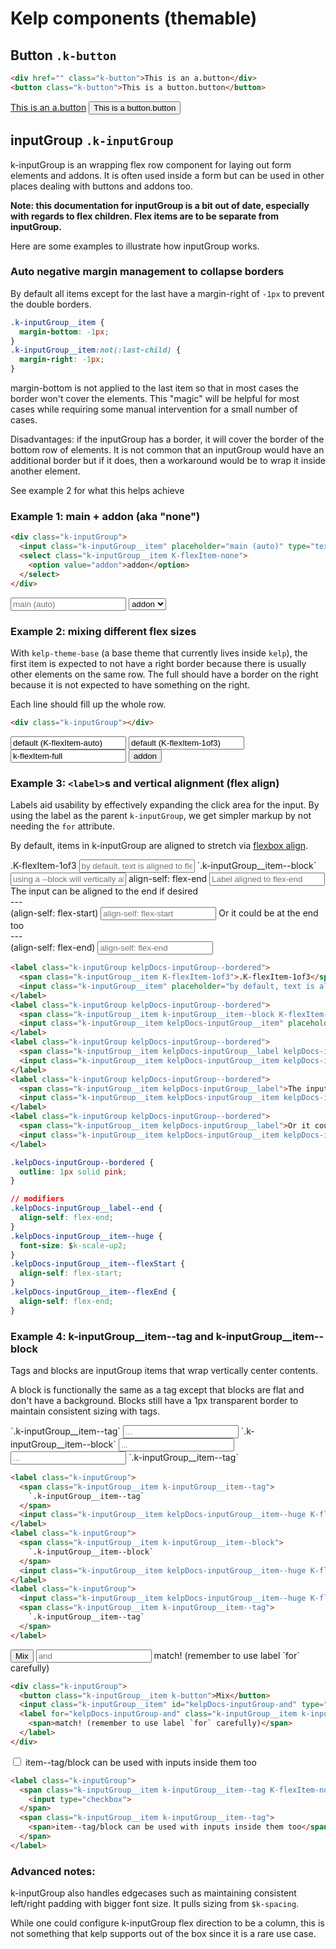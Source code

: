 # Kelp components (themable)

## Button `.k-button`
```html
<div href="" class="k-button">This is an a.button</div>
<button class="k-button">This is a button.button</button>
```
<a href="" class="k-button">This is an a.button</a>
<button class="k-button">This is a button.button</button>

## inputGroup `.k-inputGroup`
k-inputGroup is an wrapping flex row component for laying out form elements and addons. It is often used inside a form but can be used in other places dealing with buttons and addons too.

**Note: this documentation for inputGroup is a bit out of date, especially with regards to flex children. Flex items are to be separate from inputGroup.**

Here are some examples to illustrate how inputGroup works.

### Auto negative margin management to collapse borders
By default all items except for the last have a margin-right of `-1px` to prevent the double borders.
```css
.k-inputGroup__item {
  margin-bottom: -1px;
}
.k-inputGroup__item:not(:last-child) {
  margin-right: -1px;
}
```

margin-bottom is not applied to the last item so that in most cases the border won't cover the elements. This "magic" will be helpful for most cases while requiring some manual intervention for a small number of cases.

Disadvantages: if the inputGroup has a border, it will cover the border of the bottom row of elements. It is not common that an inputGroup would have an additional border but if it does, then a workaround would be to wrap it inside another element.

See example 2 for what this helps achieve

### Example 1: main + addon (aka "none")
```html
<div class="k-inputGroup">
  <input class="k-inputGroup__item" placeholder="main (auto)" type="text">
  <select class="k-inputGroup__item K-flexItem-none">
    <option value="addon">addon</option>
  </select>
</div>
```
<div class="k-inputGroup">
  <input class="k-inputGroup__item" placeholder="main (auto)" type="text">
  <select class="k-inputGroup__item K-flexItem-none">
    <option value="addon">addon</option>
  </select>
</div>

### Example 2: mixing different flex sizes
With `kelp-theme-base` (a base theme that currently lives inside `kelp`), the first item is expected to not have a right border because there is usually other elements on the same row. The full should have a border on the right because it is not expected to have something on the right.

Each line should fill up the whole row.
```html
<div class="k-inputGroup"></div>
```
<div class="k-inputGroup">
  <input class="k-inputGroup__item" value="default (K-flexItem-auto)" type="text">
  <input class="k-inputGroup__item K-flexItem-1of3" value="default (K-flexItem-1of3)" type="text">
  <input class="k-inputGroup__item K-flexItem-full" value="k-flexItem-full" type="text">
  <button class="k-button k-inputGroup__item" value="addon">addon</button>
</div>

### Example 3: `<label>`s and vertical alignment (flex align)
Labels aid usability by effectively expanding the click area for the input. By using the label as the parent `k-inputGroup`, we get simpler markup by not needing the `for` attribute.

By default, items in k-inputGroup are aligned to stretch via [flexbox align](https://developer.mozilla.org/en-US/docs/Web/CSS/align-items).

<label class="k-inputGroup kelpDocs-inputGroup--bordered">
  <span class="k-inputGroup__item K-flexItem-1of3">.K-flexItem-1of3</span>
  <input class="k-inputGroup__item kelpDocs-inputGroup__item--huge" placeholder="by default, text is aligned to flex-start" type="text">
</label>
<label class="k-inputGroup kelpDocs-inputGroup--bordered">
  <span class="k-inputGroup__item k-inputGroup__item--block K-flexItem-1of3">`.k-inputGroup__item--block`</span>
  <input class="k-inputGroup__item kelpDocs-inputGroup__item kelpDocs-inputGroup__item--huge" placeholder="using a --block will vertically align the text" type="text">
</label>
<label class="k-inputGroup kelpDocs-inputGroup--bordered">
  <span class="k-inputGroup__item kelpDocs-inputGroup__label kelpDocs-inputGroup__label--end">align-self: flex-end</span>
  <input class="k-inputGroup__item kelpDocs-inputGroup__item kelpDocs-inputGroup__item--huge" placeholder="Label aligned to flex-end" type="text">
</label>
<label class="k-inputGroup kelpDocs-inputGroup--bordered">
  <span class="k-inputGroup__item kelpDocs-inputGroup__label">The input can be aligned to the end if desired<br />---<br />(align-self: flex-start)</span>
  <input class="k-inputGroup__item kelpDocs-inputGroup__item kelpDocs-inputGroup__item--flexStart" placeholder="align-self: flex-start" type="text">
</label>
<label class="k-inputGroup kelpDocs-inputGroup--bordered">
  <span class="k-inputGroup__item kelpDocs-inputGroup__label">Or it could be at the end too<br />---<br />(align-self: flex-end)</span>
  <input class="k-inputGroup__item kelpDocs-inputGroup__item kelpDocs-inputGroup__item--flexEnd" placeholder="align-self: flex-end" type="text">
</label>

```html
<label class="k-inputGroup kelpDocs-inputGroup--bordered">
  <span class="k-inputGroup__item K-flexItem-1of3">.K-flexItem-1of3</span>
  <input class="k-inputGroup__item" placeholder="by default, text is aligned to flex-start" type="text">
</label>
<label class="k-inputGroup kelpDocs-inputGroup--bordered">
  <span class="k-inputGroup__item k-inputGroup__item--block K-flexItem-1of3">.k-inputGroup_<wbr></wbr>_item--block</span>
  <input class="k-inputGroup__item kelpDocs-inputGroup__item" placeholder="using a block will vertically align the text" type="text">
</label>
<label class="k-inputGroup kelpDocs-inputGroup--bordered">
  <span class="k-inputGroup__item kelpDocs-inputGroup__label kelpDocs-inputGroup__label--end">align-self: flex-end</span>
  <input class="k-inputGroup__item kelpDocs-inputGroup__item kelpDocs-inputGroup__item--huge" placeholder="Label aligned to flex-end" type="text">
</label>
<label class="k-inputGroup kelpDocs-inputGroup--bordered">
  <span class="k-inputGroup__item kelpDocs-inputGroup__label">The input can be aligned to the end if desired<br />---<br />(align-self: flex-start)</span>
  <input class="k-inputGroup__item kelpDocs-inputGroup__item kelpDocs-inputGroup__item--flexStart" placeholder="align-self: flex-start" type="text">
</label>
<label class="k-inputGroup kelpDocs-inputGroup--bordered">
  <span class="k-inputGroup__item kelpDocs-inputGroup__label">Or it could be at the end too<br />---<br />(align-self: flex-end)</span>
  <input class="k-inputGroup__item kelpDocs-inputGroup__item kelpDocs-inputGroup__item--flexEnd" placeholder="align-self: flex-end" type="text">
</label>
```

```css
.kelpDocs-inputGroup--bordered {
  outline: 1px solid pink;
}

// modifiers
.kelpDocs-inputGroup__label--end {
  align-self: flex-end;
}
.kelpDocs-inputGroup__item--huge {
  font-size: $k-scale-up2;
}
.kelpDocs-inputGroup__item--flexStart {
  align-self: flex-start;
}
.kelpDocs-inputGroup__item--flexEnd {
  align-self: flex-end;
}
```

### Example 4: k-inputGroup__item--tag and k-inputGroup__item--block
Tags and blocks are inputGroup items that wrap vertically center contents.

A block is functionally the same as a tag except that blocks are flat and don't have a background. Blocks still have a 1px transparent border to maintain consistent sizing with tags.

<label class="k-inputGroup">
  <span class="k-inputGroup__item k-inputGroup__item--tag">
    `.k-inputGroup__item--tag`
  </span>
  <input class="k-inputGroup__item kelpDocs-inputGroup__item--huge K-flexItem-1of4" placeholder="..." type="text">
</label>
<label class="k-inputGroup">
  <span class="k-inputGroup__item k-inputGroup__item--block">
    `.k-inputGroup__item--block`
  </span>
  <input class="k-inputGroup__item kelpDocs-inputGroup__item--huge K-flexItem-1of4" placeholder="..." type="text">
</label>
<label class="k-inputGroup">
  <input class="k-inputGroup__item kelpDocs-inputGroup__item--huge K-flexItem-1of4" placeholder="..." type="text">
  <span class="k-inputGroup__item k-inputGroup__item--tag">
    `.k-inputGroup__item--tag`
  </span>
</label>

```html
<label class="k-inputGroup">
  <span class="k-inputGroup__item k-inputGroup__item--tag">
    `.k-inputGroup__item--tag`
  </span>
  <input class="k-inputGroup__item kelpDocs-inputGroup__item--huge K-flexItem-1of4" placeholder="..." type="text">
</label>
<label class="k-inputGroup">
  <span class="k-inputGroup__item k-inputGroup__item--block">
    `.k-inputGroup__item--block`
  </span>
  <input class="k-inputGroup__item kelpDocs-inputGroup__item--huge K-flexItem-1of4" placeholder="..." type="text">
</label>
<label class="k-inputGroup">
  <input class="k-inputGroup__item kelpDocs-inputGroup__item--huge K-flexItem-1of4" placeholder="..." type="text">
  <span class="k-inputGroup__item k-inputGroup__item--tag">
    `.k-inputGroup__item--tag`
  </span>
</label>
```

<div class="k-inputGroup">
  <button class="k-inputGroup__item k-button">Mix</button>
  <input class="k-inputGroup__item" id="kelpDocs-inputGroup-and" type="text" placeholder="and">
  <label for="kelpDocs-inputGroup-and" class="k-inputGroup__item k-inputGroup__item--tag">
    <span>match! (remember to use label `for` carefully)</span>
  </label>
</div>

```html
<div class="k-inputGroup">
  <button class="k-inputGroup__item k-button">Mix</button>
  <input class="k-inputGroup__item" id="kelpDocs-inputGroup-and" type="text" placeholder="and">
  <label for="kelpDocs-inputGroup-and" class="k-inputGroup__item k-inputGroup__item--tag">
    <span>match! (remember to use label `for` carefully)</span>
  </label>
</div>
```

<label class="k-inputGroup">
  <span class="k-inputGroup__item k-inputGroup__item--tag K-flexItem-none">
    <input type="checkbox">
  </span>
  <span class="k-inputGroup__item k-inputGroup__item--tag">
    <span>item--tag/block can be used with inputs inside them too</span>
  </span>
</label>

```html
<label class="k-inputGroup">
  <span class="k-inputGroup__item k-inputGroup__item--tag K-flexItem-none">
    <input type="checkbox">
  </span>
  <span class="k-inputGroup__item k-inputGroup__item--tag">
    <span>item--tag/block can be used with inputs inside them too</span>
  </span>
</label>
```




### Advanced notes:

k-inputGroup also handles edgecases such as maintaining consistent left/right padding with bigger font size. It pulls sizing from `$k-spacing`.

While one could configure k-inputGroup flex direction to be a column, this is not something that kelp supports out of the box since it is a rare use case.

